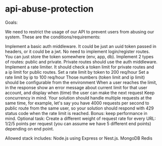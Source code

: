 # api-abuse-protection

Goals:

We need to restrict the usage of our API to prevent users from abusing our system. These are the conditions/requirements:

Implement a basic auth middleware. It could be just an uuid token passed in headers, or it could be a jwt. No need to implement login/register routes. You can just store the token somewhere (env, app, db).
Implement 2 types of routes: public and private. Private routes should use the auth middleware.
Implement a rate limiter. It should check a token limit for private routes and a ip limit for public routes.
Set a rate limit by token to 200 req/hour
Set a rate limit by ip to 100 req/hour 
Those numbers (token limit and ip limit) should be configurable from the environment
When a user reaches the limit, in the response show an error message about current limit for that user account, and display when (time) the user can make the next request
Keep concurrency in mind.
Your solution should handle multiple requests at the same time,
for example, let's say you have 4000 requests per second to public route from the same user, so your solution should respond with 429 status code when the rate limit is reached.
Bonus: keep performance in mind.
Optional task: Create a different weight of request rate for every URL: 1/2/5 points per request (you can assume we have 5 different end points) depending on end point.

Allowed stack includes:
Node.js using Express or Nest.js.
MongoDB
Redis
